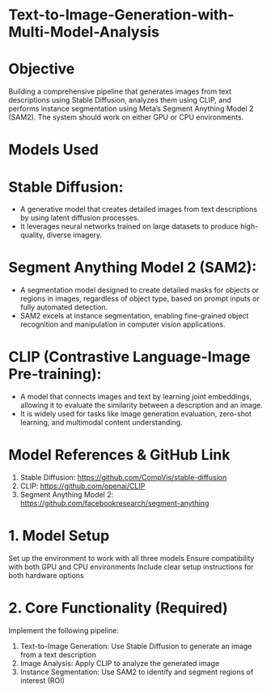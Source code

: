 # Text-to-Image-Generation-with-Multi-Model-Analysis

# Objective
Building a comprehensive pipeline that generates images from text descriptions
using Stable Diffusion, analyzes them using CLIP, and performs instance
segmentation using Meta’s Segment Anything Model 2 (SAM2). The system
should work on either GPU or CPU environments.

# Models Used

# Stable Diffusion:
- A generative model that creates detailed images from text descriptions by using latent diffusion processes.
- It leverages neural networks trained on large datasets to produce high-quality, diverse imagery.

# Segment Anything Model 2 (SAM2):
- A segmentation model designed to create detailed masks for objects or regions in images, regardless of object type, based on prompt inputs or fully automated detection.
- SAM2 excels at instance segmentation, enabling fine-grained object recognition and manipulation in computer vision applications.

# CLIP (Contrastive Language-Image Pre-training):
- A model that connects images and text by learning joint embeddings, allowing it to evaluate the similarity between a description and an image.
- It is widely used for tasks like image generation evaluation, zero-shot learning, and multimodal content understanding.


# Model References & GitHub Link
1. Stable Diffusion: https://github.com/CompVis/stable-diffusion
2. CLIP: https://github.com/openai/CLIP
3. Segment Anything Model 2: https://github.com/facebookresearch/segment-anything


# 1. Model Setup
Set up the environment to work with all three models
Ensure compatibility with both GPU and CPU environments
Include clear setup instructions for both hardware options

# 2. Core Functionality (Required)
Implement the following pipeline: 
1. Text-to-Image Generation: Use Stable Diffusion to generate an image from a text description
2. Image Analysis: Apply CLIP to analyze the generated image
3. Instance Segmentation: Use SAM2 to identify and segment regions of interest (ROI)

